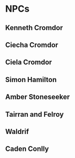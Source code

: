 # NPCs
## Kenneth Cromdor
## Ciecha Cromdor
## Ciela Cromdor
## Simon Hamilton
## Amber Stoneseeker
## Tairran and Felroy
## Waldrif
## Caden Conlly
